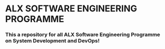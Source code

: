 # ALX SOFTWARE ENGINEERING PROGRAMME

### This a repository for all ALX Software Engineering Programme on System Development and DevOps!
